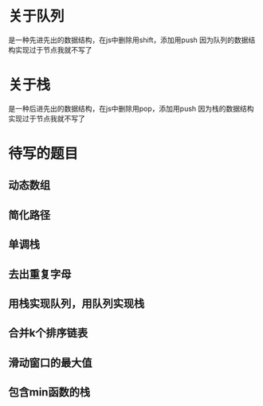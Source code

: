 # 关于队列
是一种先进先出的数据结构，在js中删除用shift，添加用push
因为队列的数据结构实现过于节点我就不写了

# 关于栈
是一种后进先出的数据结构，在js中删除用pop，添加用push
因为栈的数据结构实现过于节点我就不写了


# 待写的题目
## 动态数组
## 简化路径
## 单调栈
## 去出重复字母
## 用栈实现队列，用队列实现栈
## 合并k个排序链表
## 滑动窗口的最大值
## 包含min函数的栈
